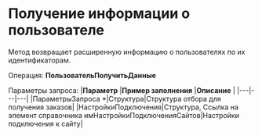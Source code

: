 # Получение информации о пользователе

Метод возвращает расширенную информацию о пользователях по их идентификаторам.

Операция: **ПользовательПолучитьДанные** 

Параметры запроса:
|**Параметр** |**Пример заполнения** |**Описание** |
|---|---|---|
|ПараметрыЗапроса *|Структура|Структура отбора для получения заказов|
|НастройкиПодключения|Структура, Ссылка на элемент справочника имНастройкиПодключенияСайтов|Настройки подключения к сайту|